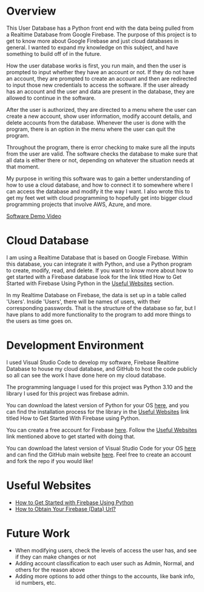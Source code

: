 # Overview

This User Database has a Python front end with the data being pulled from a Realtime Database from Google Firebase. The purpose of this project is to get to know more about Google Firebase and just cloud databases in general. I wanted to expand my knowledge on this subject, and have something to build off of in the future.

How the user database works is first, you run main, and then the user is prompted to input whether they have an account or not. If they do not have an account, they are prompted to create an account and then are redirected to input those new credentials to access the software. If the user already has an account and the user and data are present in the database, they are allowed to continue in the software.

After the user is authorized, they are directed to a menu where the user can create a new account, show user information, modify account details, and delete accounts from the database. Whenever the user is done with the program, there is an option in the menu where the user can quit the program.

Throughout the program, there is error checking to make sure all the inputs from the user are valid. The software checks the database to make sure that all data is either there or not, depending on whatever the situation needs at that moment.

My purpose in writing this software was to gain a better understanding of how to use a cloud database, and how to connect it to somewhere where I can access the database and modify it the way I want. I also wrote this to get my feet wet with cloud programming to hopefully get into bigger cloud programming projects that involve AWS, Azure, and more.

[Software Demo Video](https://youtu.be/bifjmFkAaAQ)

# Cloud Database

I am using a Realtime Database that is based on Google Firebase. Within this database, you can integrate it with Python, and use a Python program to create, modify, read, and delete. If you want to know more about how to get started with a Firebase database look for the link titled How to Get Started with Firebase Using Python in the [Useful Websites](#useful-websites) section.

In my Realtime Database on Firebase, the data is set up in a table called 'Users'. Inside 'Users', there will be names of users, with their corresponding passwords. That is the structure of the database so far, but I have plans to add more functionality to the program to add more things to the users as time goes on.

# Development Environment

I used Visual Studio Code to develop my software, Firebase Realtime Database to house my cloud database, and GitHub to host the code publicly so all can see the work I have done here on my cloud database.

The programming language I used for this project was Python 3.10 and the library I used for this project was firebase admin.

You can download the latest version of Python for your OS [here](https://www.python.org/downloads/), and you can find the installation process for the library in the [Useful Websites](#useful-websites) link titled How to Get Started With Firebase using Python.

You can create a free account for Firebase [here](https://firebase.google.com/). Follow the [Useful Websites](#useful-websites) link mentioned above to get started with doing that.

You can download the latest version of Visual Studio Code for your OS [here](https://code.visualstudio.com/Download) and can find the GitHub main website [here](https://github.com/). Feel free to create an account and fork the repo if you would like!

# Useful Websites

* [How to Get Started with Firebase Using Python](https://www.freecodecamp.org/news/how-to-get-started-with-firebase-using-python/)
* [How to Obtain Your Firebase (Data) Url?](https://www.appypie.com/faqs/how-to-obtain-your-firebase-data-url)

# Future Work
* When modifying users, check the levels of access the user has, and see if they can make changes or not
* Adding account classification to each user such as Admin, Normal, and others for the reason above
* Adding more options to add other things to the accounts, like bank info, id numbers, etc.
